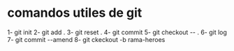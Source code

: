 # comandos utiles de git

1- git init
2- git add .
3- git reset .
4- git commit
5- git checkout -- .
6- git log
7- git commit  --amend
8- git ckeckout -b rama-heroes